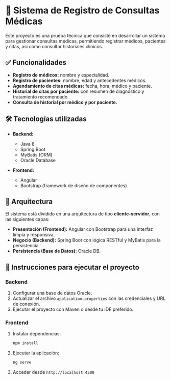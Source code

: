 # 🏥 Sistema de Registro de Consultas Médicas

Este proyecto es una prueba técnica que consiste en desarrollar un sistema para gestionar consultas médicas, permitiendo registrar médicos, pacientes y citas, así como consultar historiales clínicos.

## ✅ Funcionalidades

* **Registro de médicos:** nombre y especialidad.
* **Registro de pacientes:** nombre, edad y antecedentes médicos.
* **Agendamiento de citas médicas:** fecha, hora, médico y paciente.
* **Historial de citas por paciente:** con resumen de diagnóstico y tratamiento recomendado.
* **Consulta de historial por médico y por paciente.**

## 🛠️ Tecnologías utilizadas

* **Backend:**

  * Java 8
  * Spring Boot
  * MyBatis (ORM)
  * Oracle Database

* **Frontend:**

  * Angular
  * Bootstrap (framework de diseño de componentes)

## 🧱 Arquitectura

El sistema está dividido en una arquitectura de tipo **cliente-servidor**, con las siguientes capas:

* **Presentación (Frontend):** Angular con Bootstrap para una interfaz limpia y responsiva.
* **Negocio (Backend):** Spring Boot con lógica RESTful y MyBatis para la persistencia.
* **Persistencia (Base de Datos):** Oracle DB.

## 🚀 Instrucciones para ejecutar el proyecto

### Backend

1. Configurar una base de datos Oracle.
2. Actualizar el archivo `application.properties` con las credenciales y URL de conexión.
3. Ejecutar el proyecto con Maven o desde tu IDE preferido.

### Frontend

1. Instalar dependencias:

   ```bash
   npm install
   ```
2. Ejecutar la aplicación:

   ```bash
   ng serve
   ```
3. Acceder desde `http://localhost:4200`
